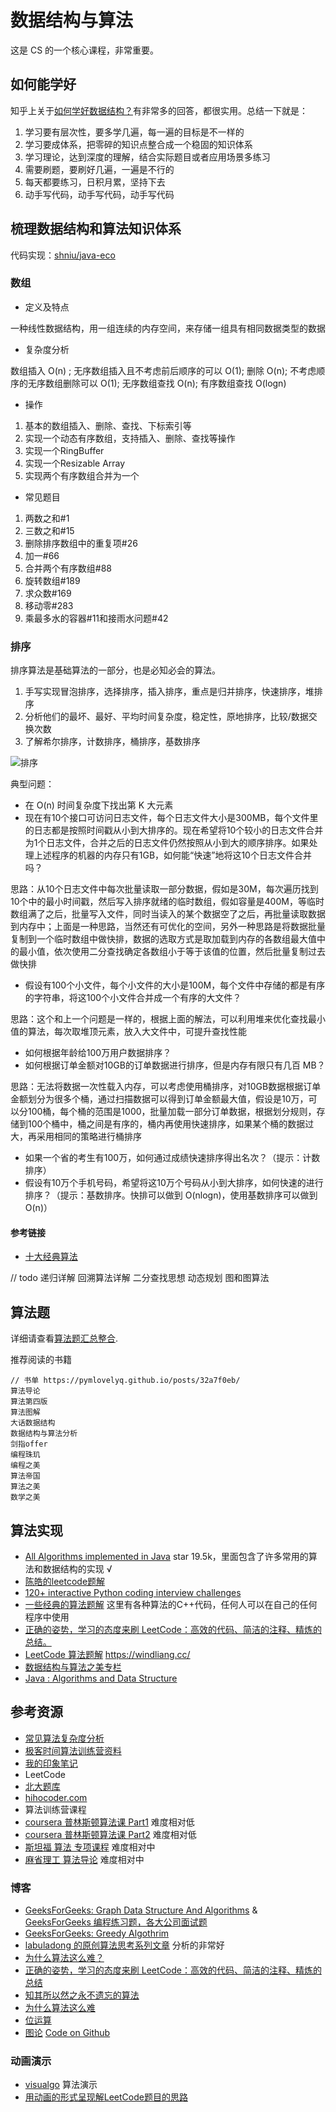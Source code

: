 
# 数据结构与算法

这是 CS 的一个核心课程，非常重要。

## 如何能学好

知乎上关于[如何学好数据结构？](https://www.zhihu.com/question/21318658)有非常多的回答，都很实用。总结一下就是：

1. 学习要有层次性，要多学几遍，每一遍的目标是不一样的
2. 学习要成体系，把零碎的知识点整合成一个稳固的知识体系
3. 学习理论，达到深度的理解，结合实际题目或者应用场景多练习
4. 需要刷题，要刷好几遍，一遍是不行的
5. 每天都要练习，日积月累，坚持下去
6. 动手写代码，动手写代码，动手写代码

## 梳理数据结构和算法知识体系

代码实现：[shniu/java-eco](https://github.com/shniu/java-eco)

### 数组

- 定义及特点

一种线性数据结构，用一组连续的内存空间，来存储一组具有相同数据类型的数据

- 复杂度分析

数组插入 O(n) ; 无序数组插入且不考虑前后顺序的可以 O(1); 删除 O(n); 不考虑顺序的无序数组删除可以 O(1);
无序数组查找 O(n); 有序数组查找 O(logn)

- 操作
  
1. 基本的数组插入、删除、查找、下标索引等
2. 实现一个动态有序数组，支持插入、删除、查找等操作
3. 实现一个RingBuffer
4. 实现一个Resizable Array
5. 实现两个有序数组合并为一个

- 常见题目

1. 两数之和#1
2. 三数之和#15
3. 删除排序数组中的重复项#26
4. 加一#66
5. 合并两个有序数组#88
6. 旋转数组#189
7. 求众数#169
8. 移动零#283
9. 乘最多水的容器#11和接雨水问题#42

### 排序

排序算法是基础算法的一部分，也是必知必会的算法。

1. 手写实现冒泡排序，选择排序，插入排序，重点是归并排序，快速排序，堆排序
2. 分析他们的最坏、最好、平均时间复杂度，稳定性，原地排序，比较/数据交换次数
3. 了解希尔排序，计数排序，桶排序，基数排序

![排序](https://static001.geekbang.org/resource/image/1f/fd/1f6ef7e0a5365d6e9d68f0ccc71755fd.jpg)

典型问题：

- 在 O(n) 时间复杂度下找出第 K 大元素
- 现在有10个接口可访问日志文件，每个日志文件大小是300MB，每个文件里的日志都是按照时间戳从小到大排序的。现在希望将10个较小的日志文件合并为1个日志文件，合并之后的日志文件仍然按照从小到大的顺序排序。如果处理上述程序的机器的内存只有1GB，如何能“快速”地将这10个日志文件合并吗？

思路：从10个日志文件中每次批量读取一部分数据，假如是30M，每次遍历找到10个中的最小时间戳，然后写入排序就绪的临时数组，假如容量是400M，等临时数组满了之后，批量写入文件，同时当读入的某个数据空了之后，再批量读取数据到内存中；上面是一种思路，当然还有可优化的空间，另外一种思路是将数据批量复制到一个临时数组中做快排，数据的选取方式是取加载到内存的各数组最大值中的最小值，依次使用二分查找确定各数组小于等于该值的位置，然后批量复制过去做快排

- 假设有100个小文件，每个小文件的大小是100M，每个文件中存储的都是有序的字符串，将这100个小文件合并成一个有序的大文件？

思路：这个和上一个问题是一样的，根据上面的解法，可以利用堆来优化查找最小值的算法，每次取堆顶元素，放入大文件中，可提升查找性能

- 如何根据年龄给100万用户数据排序？
- 如何根据订单金额对10GB的订单数据进行排序，但是内存有限只有几百 MB？

思路：无法将数据一次性载入内存，可以考虑使用桶排序，对10GB数据根据订单金额划分为很多个桶，通过扫描数据可以得到订单金额最大值，假设是10万，可以分100桶，每个桶的范围是1000，批量加载一部分订单数据，根据划分规则，存储到100个桶中，桶之间是有序的，桶内再使用快速排序，如果某个桶的数据过大，再采用相同的策略进行桶排序

- 如果一个省的考生有100万，如何通过成绩快速排序得出名次？（提示：计数排序）
- 假设有10万个手机号码，希望将这10万个号码从小到大排序，如何快速的进行排序？（提示：基数排序。快排可以做到 O(nlogn)，使用基数排序可以做到O(n)）

#### 参考链接

- [十大经典算法](https://www.cnblogs.com/onepixel/p/7674659.html)

// todo 递归详解 回溯算法详解 二分查找思想 动态规划 图和图算法

## 算法题

详细请查看[算法题汇总整合](99-常见题目列表.md).

推荐阅读的书籍

```text
// 书单 https://pymlovelyq.github.io/posts/32a7f0eb/
算法导论
算法第四版
算法图解
大话数据结构
数据结构与算法分析
剑指offer
编程珠玑
编程之美
算法帝国
算法之美
数学之美
```

## 算法实现

- [All Algorithms implemented in Java](https://github.com/TheAlgorithms/Java)  star 19.5k，里面包含了许多常用的算法和数据结构的实现 √
- [陈皓的leetcode题解](https://github.com/haoel/leetcode)
- [120+ interactive Python coding interview challenges](https://github.com/donnemartin/interactive-coding-challenges)
- [一些经典的算法题解](https://github.com/Dev-XYS/Algorithms) 这里有各种算法的C++代码，任何人可以在自己的任何程序中使用
- [正确的姿势，学习的态度来刷 LeetCode：高效的代码、简洁的注释、精炼的总结。](https://github.com/selfboot/LeetCode)
- [LeetCode 算法题解](https://leetcode.wang/)  <https://windliang.cc/>
- [数据结构与算法之美专栏](https://github.com/wangzheng0822/algo)
- [Java : Algorithms and Data Structure](https://github.com/phishman3579/java-algorithms-implementation)

## 参考资源

- [常见算法复杂度分析](https://www.bigocheatsheet.com/)
- [极客时间算法训练营资料](https://pan.baidu.com/disk/home?#/all?vmode=list&path=%2F%E8%AF%BE%E7%A8%8B%2F%E7%AE%97%E6%B3%95%E4%B8%8E%E6%95%B0%E6%8D%AE%E7%BB%93%E6%9E%84)
- [我的印象笔记](https://app.yinxiang.com/fx/1cd152b8-dc5d-44e8-b1e4-3fa2d2f4dfb0)
- LeetCode
- [北大题库](http://poj.org/problemlist)
- [hihocoder.com](http://hihocoder.com)
- 算法训练营课程
- [coursera 普林斯顿算法课 Part1](https://www.coursera.org/learn/algorithms-part1) 难度相对低
- [coursera 普林斯顿算法课 Part2](https://www.coursera.org/learn/algorithms-part2) 难度相对低
- [斯坦福 算法 专项课程](https://www.coursera.org/specializations/algorithms) 难度相对中
- [麻省理工 算法导论](http://open.163.com/special/opencourse/algorithms.html) 难度相对中

### 博客

- [GeeksForGeeks: Graph Data Structure And Algorithms](https://www.geeksforgeeks.org/graph-data-structure-and-algorithms/) & [GeeksForGeeks 编程练习题，各大公司面试题](https://practice.geeksforgeeks.org/company-tags)
- [GeeksForGeeks: Greedy Algothrim](https://www.geeksforgeeks.org/greedy-algorithms/)
- [labuladong 的原创算法思考系列文章](https://labuladong.gitbook.io/algo/)  分析的非常好
- [为什么算法这么难？](http://mindhacks.cn/2011/07/10/the-importance-of-knowing-why-part3/)
- [正确的姿势，学习的态度来刷 LeetCode：高效的代码、简洁的注释、精炼的总结](https://github.com/selfboot/LeetCode)
- [知其所以然之永不遗忘的算法](https://selfboot.cn/2015/11/03/howto_find_algorithm/#%E4%B8%80%E4%B8%AA%E6%80%9D%E7%BB%B4%E5%8E%86%E7%A8%8B)
- [为什么算法这么难](http://mindhacks.cn/topics/algorithms/)
- [位运算](https://github.com/selfboot/LeetCode/tree/master/BitManipulation)
- [图论](https://coding.imooc.com/class/chapter/370.html) [Code on Github](https://github.com/liuyubobobo/Play-with-Graph-Algorithms)

### 动画演示

- [visualgo](https://visualgo.net/en) 算法演示
- [用动画的形式呈现解LeetCode题目的思路](https://github.com/MisterBooo/LeetCodeAnimation)
